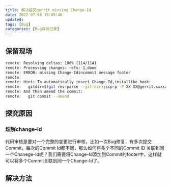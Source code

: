 ```yaml
---
title: 解决提交gerrit missing Change-Id
date: 2022-07-30 15:05:48
updated:
tags: [Bug]
categories: [Bug踩坑记录]
---
```


## 保留现场
```bash
remote: Resolving deltas: 100% (114/114)
remote: Processing changes: refs: 1,done   
remote: ERROR: missing Change-Idincommit message footer
remote:
remote: Hint: To automatically insert Change-Id,installthe hook:
remote:   gitdir=$(git rev-parse --git-dir);scp-p -P XX XX@gerrit.xxxxx.com:hooks/commit-msg${gitdir}/hooks/
remote: And then amend the commit:
remote:   git commit --amend
```

## 探究原因

### 理解change-id

代码审核是要对一个完整的变更进行审核，比如一次Bug修复，有多次提交Commit，每次的Commit Id都不同，那么如何将多个不同的Commit ID 关联到同一个Chanege-Id呢？我们需要将Change-Id添加到Commit的footer中，这样就可以将多个Commit关联到同一个Change-Id了。

## 解决方法